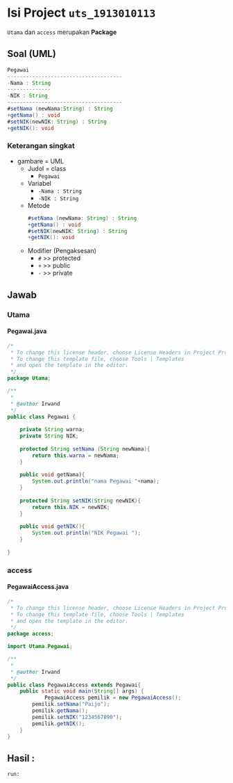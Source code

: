 # Isi Project `uts_1913010113`
`Utama` dan `access` merupakan **Package**
## Soal (UML)
```java
Pegawai
-------------------------------------
-Nama : String
--------------
-NIK : String
-------------------------------------
#setNama (newNama:String) : String
+getNama() : void
#setNIK(newNIK: String) : String
+getNIK(): void
```
### Keterangan singkat
- gambare = UML
  - Judol = class
    - `Pegawai`
  - Variabel
    - `-Nama : String`
    - `-NIK : String`
  - Metode
    ```java
    #setNama (newNama: String) : String
    +getNama() : void
    #setNIK(newNIK: String) : String
    +getNIK(): void
    ```
  - Modifier (Pengaksesan)
    - `#` >> protected
    - `+` >> public
    - `-` >> private
## Jawab
### Utama
#### Pegawai.java
```java
/*
 * To change this license header, choose License Headers in Project Properties.
 * To change this template file, choose Tools | Templates
 * and open the template in the editor.
 */
package Utama;

/**
 *
 * @author Irwand
 */
public class Pegawai {
    
    private String warna;
    private String NIK;
    
    protected String setNama (String newNama){
        return this.warna = newNama;
    }
    
    public void getNama){
        System.out.println("nama Pegawai "+nama);
    }
    
    protected String setNIK(String newNIK){
        return this.NIK = newNIK;
    }
    
    public void getNIK(){
        System.out.println("NIK Pegawai ");
    }
    
}

```
### access
#### PegawaiAccess.java
```java
/*
 * To change this license header, choose License Headers in Project Properties.
 * To change this template file, choose Tools | Templates
 * and open the template in the editor.
 */
package access;

import Utama.Pegawai;

/**
 *
 * @author Irwand
 */
public class PegawaiAccess extends Pegawai{
    public static void main(String[] args) {
            PegawaiAccess pemilik = new PegawaiAccess();
        pemilik.setNama("Paijo");
        pemilik.getNama();
        pemilik.setNIK("1234567890");
        pemilik.getNIK();
    }
}

```

## Hasil :
```
run:

```

